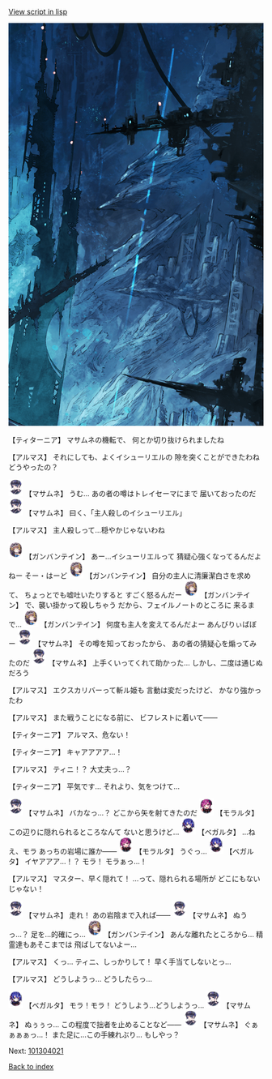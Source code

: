 [View script in lisp](../scripts/101304010.txt)

![underground_world_1.png](../images/backgrounds/underground_world_1.png)

【ティターニア】
マサムネの機転で、
何とか切り抜けられましたね

【アルマス】
それにしても、よくイシューリエルの
隙を突くことができたわね
どうやったの？

<img src="../images/units/3100111.png" alt="3100111.png" height="34"/>
【マサムネ】
うむ…
あの者の噂はトレイセーマにまで
届いておったのだ

<img src="../images/units/3100111.png" alt="3100111.png" height="34"/>
【マサムネ】
曰く、「主人殺しのイシューリエル」

【アルマス】
主人殺しって…穏やかじゃないわね

<img src="../images/units/3600211.png" alt="3600211.png" height="34"/>
【ガンバンテイン】
あー…イシューリエルって
猜疑心強くなってるんだよねー
そー・はーど

<img src="../images/units/3600211.png" alt="3600211.png" height="34"/>
【ガンバンテイン】
自分の主人に清廉潔白さを求めて、
ちょっとでも嘘吐いたりすると
すごく怒るんだー

<img src="../images/units/3600211.png" alt="3600211.png" height="34"/>
【ガンバンテイン】
で、襲い掛かって殺しちゃう
だから、フェイルノートのところに
来るまで…

<img src="../images/units/3600211.png" alt="3600211.png" height="34"/>
【ガンバンテイン】
何度も主人を変えてるんだよー
あんびりぃばぼー

<img src="../images/units/3100111.png" alt="3100111.png" height="34"/>
【マサムネ】
その噂を知っておったから、
あの者の猜疑心を煽ってみたのだ

<img src="../images/units/3100111.png" alt="3100111.png" height="34"/>
【マサムネ】
上手くいってくれて助かった…
しかし、二度は通じぬだろう

【アルマス】
エクスカリバーって斬ル姫も
言動は変だったけど、
かなり強かったわ

【アルマス】
また戦うことになる前に、
ビフレストに着いて――

【ティターニア】
アルマス、危ない！

【ティターニア】
キャアアアア…！

【アルマス】
ティニ！？
大丈夫っ…？

【ティターニア】
平気です…
それより、気をつけて…

<img src="../images/units/3100111.png" alt="3100111.png" height="34"/>
【マサムネ】
バカなっ…？
どこから矢を射てきたのだ

<img src="../images/units/3104011.png" alt="3104011.png" height="34"/>
【モラルタ】
この辺りに隠れられるところなんて
ないと思うけど…

<img src="../images/units/3104111.png" alt="3104111.png" height="34"/>
【ベガルタ】
…ねえ、モラ
あっちの岩場に誰か――

<img src="../images/units/3104011.png" alt="3104011.png" height="34"/>
【モラルタ】
うぐっ…

<img src="../images/units/3104111.png" alt="3104111.png" height="34"/>
【ベガルタ】
イヤアアア…！？
モラ！
モラぁっ…！

【アルマス】
マスター、早く隠れて！
…って、隠れられる場所が
どこにもないじゃない！

<img src="../images/units/3100111.png" alt="3100111.png" height="34"/>
【マサムネ】
走れ！
あの岩陰まで入れば――

<img src="../images/units/3100111.png" alt="3100111.png" height="34"/>
【マサムネ】
ぬうっ…？
足を…的確にっ…

<img src="../images/units/3600211.png" alt="3600211.png" height="34"/>
【ガンバンテイン】
あんな離れたところから…
精霊達もあそこまでは
飛ばしてないよー…

【アルマス】
くっ…
ティニ、しっかりして！
早く手当てしないとっ…

【アルマス】
どうしようっ…
どうしたらっ…

<img src="../images/units/3104111.png" alt="3104111.png" height="34"/>
【ベガルタ】
モラ！モラ！
どうしよう…どうしようっ…

<img src="../images/units/3100111.png" alt="3100111.png" height="34"/>
【マサムネ】
ぬぅぅっ…
この程度で拙者を止めることなど――

<img src="../images/units/3100111.png" alt="3100111.png" height="34"/>
【マサムネ】
ぐぁぁぁぁっ…！
また足に…この手練れぶり…
もしやっ？


Next: [101304021](101304021.md)

[Back to index](index.md)
